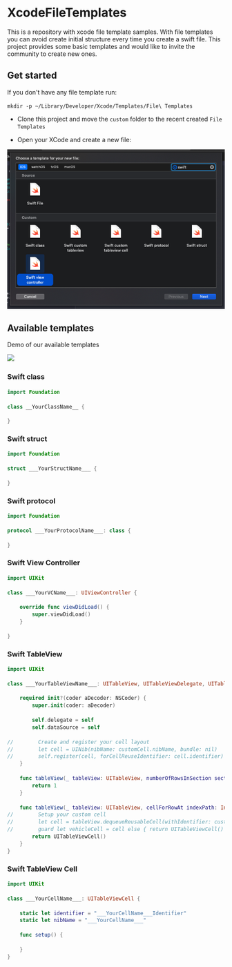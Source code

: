 # XcodeFileTemplates
This is a repository with xcode file template samples. With file templates you can avoid create initial structure every time you create a swift file. This project provides some basic templates and would like to invite the community to create new ones.

## Get started

If you don't have any file template run:

`mkdir -p ~/Library/Developer/Xcode/Templates/File\ Templates`

* Clone this project and move the `custom` folder to the recent created `File Templates`

* Open your XCode and create a new file: 

<p>
<img src="https://github.com/gabe351/XcodeFileTemplates/blob/master/screenshots/Screen%20Shot%202019-04-18%20at%2009.41.19.png">
</p>

## Available templates

Demo of our available templates

<p>
<img src="https://github.com/gabe351/XcodeFileTemplates/blob/master/screenshots/openFile.mp4">
</p>

### Swift class

```swift
import Foundation

class __YourClassName__ {
    
}

```

### Swift struct

```swift
import Foundation

struct ___YourStructName___ {
    
}
```

### Swift protocol

```swift
import Foundation

protocol ___YourProtocolName___: class {
    
}
```

### Swift View Controller

```swift
import UIKit

class ___YourVCName___: UIViewController {
    
    override func viewDidLoad() {
        super.viewDidLoad()
    }
    
}
```

### Swift TableView

```swift
import UIKit

class ___YourTableViewName___: UITableView, UITableViewDelegate, UITableViewDataSource {
    
    required init?(coder aDecoder: NSCoder) {
        super.init(coder: aDecoder)
        
        self.delegate = self
        self.dataSource = self
        
//        Create and register your cell layout
//        let cell = UINib(nibName: customCell.nibName, bundle: nil)
//        self.register(cell, forCellReuseIdentifier: cell.identifier)
    }
    
    func tableView(_ tableView: UITableView, numberOfRowsInSection section: Int) -> Int {
        return 1
    }
    
    func tableView(_ tableView: UITableView, cellForRowAt indexPath: IndexPath) -> UITableViewCell {
//        Setup your custom cell
//        let cell = tableView.dequeueReusableCell(withIdentifier: customCell.identifier, for: indexPath) as? CustomCell
//        guard let vehicleCell = cell else { return UITableViewCell() }        
        return UITableViewCell()
    }
}
```

### Swift TableView Cell

```swift
import UIKit

class ___YourCellName___: UITableViewCell {
    
    static let identifier = "___YourCellName___Identifier"
    static let nibName = "___YourCellName___"
    
    func setup() {
        
    }
}
```






